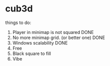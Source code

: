 # cub3d

things to do:

1) Player in minimap is not squared DONE
2) No more minimap grid. (or better one) DONE
3) Windows scalability DONE
4) Free
5) Black square to fill
6) Vibe

